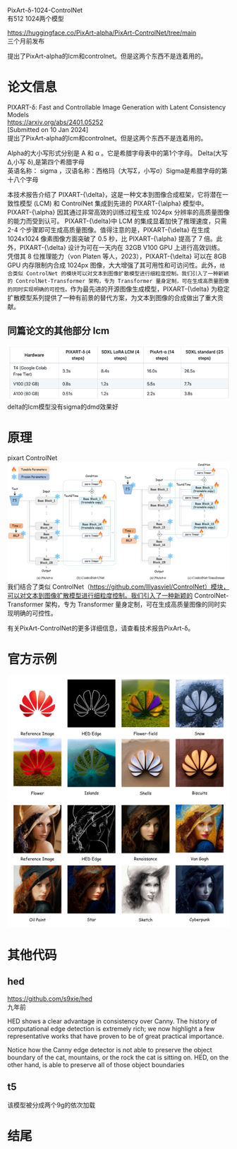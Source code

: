 PixArt-δ-1024-ControlNet     
有512 1024两个模型     


https://huggingface.co/PixArt-alpha/PixArt-ControlNet/tree/main     
三个月前发布    

提出了PixArt-alpha的lcm和controlnet。但是这两个东西不是连着用的。     


# 论文信息
PIXART-δ: Fast and Controllable Image Generation with Latent Consistency Models    
https://arxiv.org/abs/2401.05252     
[Submitted on 10 Jan 2024]    
提出了PixArt-alpha的lcm和controlnet。但是这两个东西不是连着用的。  

Alpha的大小写形式分别是 Α 和 α 。它是希腊字母表中的第1个字母。
Delta(大写 Δ,小写 δ),是第四个希腊字母      
英语名称： sigma ，汉语名称：西格玛（大写Σ，小写σ）Sigma是希腊字母的第十八个字母     

本技术报告介绍了 PIXART-{\delta}，这是一种文本到图像合成框架，它将潜在一致性模型 (LCM) 和 ControlNet 集成到先进的 PIXART-{\alpha} 模型中。 PIXART-{\alpha} 因其通过非常高效的训练过程生成 1024px 分辨率的高质量图像的能力而受到认可。 PIXART-{\delta}中 LCM 的集成显着加快了推理速度，只需 2-4 个步骤即可生成高质量图像。值得注意的是，PIXART-{\delta} 在生成 1024x1024 像素图像方面突破了 0.5 秒，比 PIXART-{\alpha} 提高了 7 倍。此外，PIXART-{\delta} 设计为可在一天内在 32GB V100 GPU 上进行高效训练。凭借其 8 位推理能力（von Platen 等人，2023），PIXART-{\delta} 可以在 8GB GPU 内存限制内合成 1024px 图像，大大增强了其可用性和可访问性。此外，`结合类似 ControlNet 的模块可以对文本到图像扩散模型进行细粒度控制。我们引入了一种新颖的 ControlNet-Transformer 架构，专为 Transformer 量身定制，可在生成高质量图像的同时实现明确的可控性。`作为最先进的开源图像生成模型，PIXART-{\delta} 为稳定扩散模型系列提供了一种有前景的替代方案，为文本到图像的合成做出了重大贡献。



## 同篇论文的其他部分 lcm
![alt text](<assets/PixArt-ControlNet/截屏2024-04-25 09.57.31.png>)    
delta的lcm模型没有sigma的dmd效果好    

# 原理
pixart ControlNet        
![alt text](<assets/PixArt-ControlNet/image-2.png>)      
我们结合了类似 ControlNet（https://github.com/lllyasviel/ControlNet）模块，可以对文本到图像扩散模型进行细粒度控制。我们引入了一种新颖的 ControlNet-Transformer 架构，专为 Transformer 量身定制，可在生成高质量图像的同时实现明确的可控性。

有关PixArt-ControlNet的更多详细信息，请查看技术报告PixArt-δ。






















# 官方示例
![alt text](<assets/PixArt-ControlNet/image.png>)      
![alt text](<assets/PixArt-ControlNet/image-1.png>)      





# 其他代码
## hed
https://github.com/s9xie/hed   
九年前   

HED shows a clear advantage in consistency over Canny. The history of computational edge detection is extremely rich; we now highlight a few representative works that have proven to be of great practical importance.

Notice how the Canny edge detector is not able to preserve the object boundary of the cat, mountains, or the rock the cat is sitting on. HED, on the other hand, is able to preserve all of those object boundaries



## t5
该模型被分成两个9g的依次加载    







# 结尾